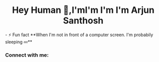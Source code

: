 <h1 align="center">Hey Human 👋,I'mI'm I'm I'm Arjun Santhosh</h1>
- ⚡ Fun fact **When I'm not in front of a computer screen. I'm probabily sleeping 💤**

<h3 align="left">Connect with me:</h3>
<p align="left">
</p>


<!---
aarjun-santhosh/aarjun-santhosh is a ✨ special ✨ repository because its `README.md` (this file) appears on your GitHub profile.
You can click the Preview link to take a look at your changes.
--->
